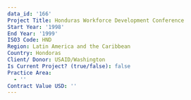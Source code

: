 ```yaml
---
data_id: '166'
Project Title: Honduras Workforce Development Conference
Start Year: '1998'
End Year: '1999'
ISO3 Code: HND
Region: Latin America and the Caribbean
Country: Hondoras
Client/ Donor: USAID/Washington
Is Current Project? (true/false): false
Practice Area:
  - ''
Contract Value USD: ''
---
```

